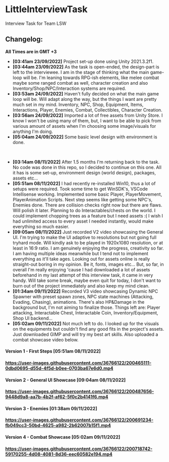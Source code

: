 # LittleInterviewTask
Interview Task for Team LSW

<h2>Changelog:</h2>

**All Times are in GMT +3**

- **[03:41am 23/09/2022]** Project set-up done using Unity 2021.3.2f1.
- **[03:44am 23/09/2022]** As the task is open-ended, the design-part is left to the interviewee. I am in the stage of thinking what the main game-loop will be. I'm leaning towards RPG-ish elements, like melee combat maybe some ranged combat as well, character creation and also Inventory/Shop/NPC/Interaction systems are required.
- **[03:53am 24/09/2022]** Haven't fully decided on what the main game loop will be. Will adapt along the way, but the things I want are pretty much set in my mind. Inventory, NPC, Shop, Equipment, Items, Interactions, Player, Enemies, Combat, Collectibles, Character Creation.
- **[03:56am 24/09/2022]** Imported a lot of free assets from Unity Store. I know I won't be using many of them, but, I want to be able to pick from various amount of assets when I'm choosing some image/visuals for anything I'm doing.
- **[05:04am 24/09/2022]** Some basic level design with environment is done.

<br>

- **[03:14am 08/11/2022]** After 1.5 months I'm returning back to the task. No code was done in this repo, so I decided to continue on this one. All it has is some set-up, environment design (world design), packages, assets etc...
- **[05:51am 08/11/2022]** I had recently re-installed Win10, thus a lot of setups were required. Took some time to get WinSDK's, VSCode Intellisense working. Implemented some basic Player, PlayerMovement, PlayerAnimation Scripts. Next step seems like getting some NPC's, Enemies done. There are collision checks right now but there are flaws. Will polish it later. Planning to do Interactables/chests on the world. I could implement chopping trees as a feature but I need assets :( I wish I had unlimited access to every asset I needed instantly, would make everything so much easier.
- **[09:05am 08/11/2022]** Just recorded V2 video showcasing the General UI. I'm trying to make the UI adaptive to resolutions but not going full tryhard mode. Will kindly ask to be played in 1920x1080 resolution, or at least in 16:9 ratio. I am genuinely enjoying the progress, creativity so far. I am having multiple ideas meanwhile but I tend not to implement everything as it'll take ages. Looking out for assets online is really straight-out boring in my opinion. Be it, fonts, images etc... But, so far, in overall I'm really enjoying 'cause I had downloaded a lot of assets beforehand in my last attempt of this interview task, it came in very handy. Will take some break, maybe even quit for today, I don't want to burn out of the project immediately and also keep my mind clean.
- **[01:34am 09/11/2022]** Recorded V3 video showcasing Dynamic NPC Spawner with preset spawn zones, NPC state machines (Attacking, Evading, Chasing), animations. There's also HP&Damage in the background but, I'm not aiming to finalize those. Things left are: Player attacking, Interactable Chest, Interactable Coin, Inventory/Equipment, Shop UI backend... 
- **[05:02am 09/11/2022]** Not much left to do. I looked up for the visuals on the equipments but couldn't find any good fits in the project's assets. Just downloaded GIMP and will try my best art skills. Also uploaded a combat showcase video below.


<h4>Version 1 - First Steps [05:51am 08/11/2022]<h4>

https://user-images.githubusercontent.com/36766122/200465111-0dbd0695-d55d-4f5d-b0ee-0703ba67e6d0.mp4

<h4>Version 2 - General UI Showcase [09:04am 08/11/2022]<h4>

https://user-images.githubusercontent.com/36766122/200487656-9448d9a8-aa7b-4b2f-af62-5f0c2b4141f6.mp4

<h4>Version 3 - Enemies [01:38am 09/11/2022]<h4>

https://user-images.githubusercontent.com/36766122/200691234-fb049cc3-50bd-4625-a982-2b62007b15f1.mp4

<h4>Version 4 - Combat Showcase [05:02am 09/11/2022]<h4>

https://user-images.githubusercontent.com/36766122/200718742-59170255-4d08-4081-8d36-eec60582e194.mp4




